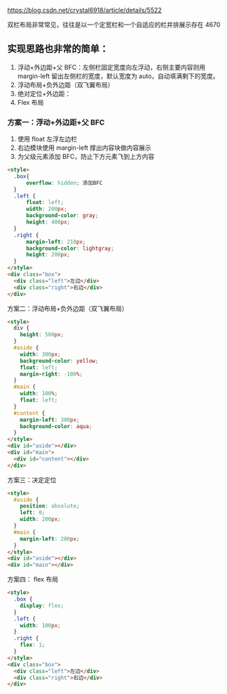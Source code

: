 https://blog.csdn.net/crystal6918/article/details/5522

双栏布局非常常见，往往是以一个定宽栏和一个自适应的栏并排展示存在
4670

## 实现思路也非常的简单：

1. 浮动+外边距+父 BFC：左侧栏固定宽度向左浮动，右侧主要内容则用 margin-left 留出左侧栏的宽度，默认宽度为 auto，自动填满剩下的宽度。
2. 浮动布局+负外边距（双飞翼布局）
3. 绝对定位+外边距：
4. Flex 布局

### 方案一：浮动+外边距+父 BFC

1. 使用 float 左浮左边栏
2. 右边模块使用 margin-left 撑出内容块做内容展示
3. 为父级元素添加 BFC，防止下方元素飞到上方内容

```html
<style>
  .box{
      overflow: hidden; 添加BFC
  }
  .left {
      float: left;
      width: 200px;
      background-color: gray;
      height: 400px;
  }
  .right {
      margin-left: 210px;
      background-color: lightgray;
      height: 200px;
  }
</style>
<div class="box">
  <div class="left">左边</div>
  <div class="right">右边</div>
</div>
```

方案二：浮动布局+负外边距（双飞翼布局）

```html
<style>
  div {
    height: 500px;
  }
  #aside {
    width: 300px;
    background-color: yellow;
    float: left;
    margin-right: -100%;
  }
  #main {
    width: 100%;
    float: left;
  }
  #content {
    margin-left: 300px;
    background-color: aqua;
  }
</style>
<div id="aside"></div>
<div id="main">
  <div id="content"></div>
</div>
```

方案三：决定定位

```html
<style>
  #aside {
    position: absolute;
    left: 0;
    width: 200px;
  }
  #main {
    margin-left: 200px;
  }
</style>
<div id="aside"></div>
<div id="main"></div>
```

方案四： flex 布局

```html
<style>
  .box {
    display: flex;
  }
  .left {
    width: 100px;
  }
  .right {
    flex: 1;
  }
</style>
<div class="box">
  <div class="left">左边</div>
  <div class="right">右边</div>
</div>
```
